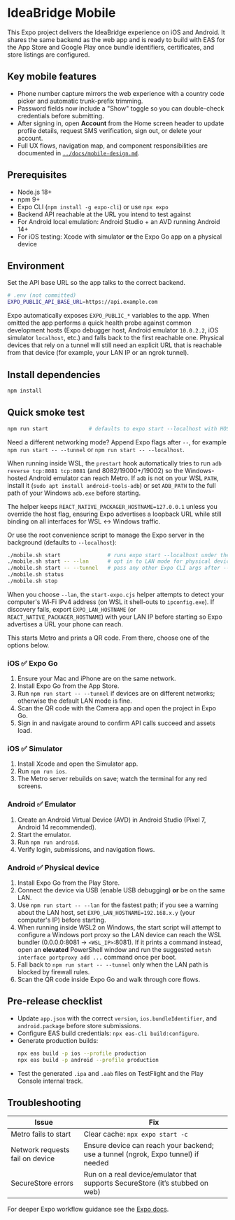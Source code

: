 # IdeaBridge Mobile

This Expo project delivers the IdeaBridge experience on iOS and Android. It shares the same backend as the web app and is ready to build with EAS for the App Store and Google Play once bundle identifiers, certificates, and store listings are configured.

## Key mobile features

- Phone number capture mirrors the web experience with a country code picker and automatic trunk-prefix trimming.
- Password fields now include a "Show" toggle so you can double-check credentials before submitting.
- After signing in, open **Account** from the Home screen header to update profile details, request SMS verification, sign out, or delete your account.
- Full UX flows, navigation map, and component responsibilities are documented in [`../docs/mobile-design.md`](../docs/mobile-design.md).

## Prerequisites

- Node.js 18+
- npm 9+
- Expo CLI (`npm install -g expo-cli`) or use `npx expo`
- Backend API reachable at the URL you intend to test against
- For Android local emulation: Android Studio + an AVD running Android 14+
- For iOS testing: Xcode with simulator **or** the Expo Go app on a physical device

## Environment

Set the API base URL so the app talks to the correct backend.

```bash
# .env (not committed)
EXPO_PUBLIC_API_BASE_URL=https://api.example.com
```

Expo automatically exposes `EXPO_PUBLIC_*` variables to the app. When omitted the app performs a quick health probe against common development hosts (Expo debugger host, Android emulator `10.0.2.2`, iOS simulator `localhost`, etc.) and falls back to the first reachable one. Physical devices that rely on a tunnel will still need an explicit URL that is reachable from that device (for example, your LAN IP or an ngrok tunnel).

## Install dependencies

```bash
npm install
```

## Quick smoke test

```bash
npm run start             # defaults to expo start --localhost with HOSTNAME=127.0.0.1
```

Need a different networking mode? Append Expo flags after `--`, for example `npm run start -- --tunnel` or `npm run start -- --localhost`.

When running inside WSL, the `prestart` hook automatically tries to run `adb reverse tcp:8081 tcp:8081` (and 8082/19000+/19002) so the Windows-hosted Android emulator can reach Metro. If `adb` is not on your WSL `PATH`, install it (`sudo apt install android-tools-adb`) or set `ADB_PATH` to the full path of your Windows `adb.exe` before starting.

The helper keeps `REACT_NATIVE_PACKAGER_HOSTNAME=127.0.0.1` unless you override the host flag, ensuring Expo advertises a loopback URL while still binding on all interfaces for WSL ↔ Windows traffic.

Or use the root convenience script to manage the Expo server in the background (defaults to `--localhost`):

```bash
./mobile.sh start               # runs expo start --localhost under the hood
./mobile.sh start -- --lan      # opt in to LAN mode for physical devices on same network
./mobile.sh start -- --tunnel   # pass any other Expo CLI args after --
./mobile.sh status
./mobile.sh stop
```

When you choose `--lan`, the `start-expo.cjs` helper attempts to detect your computer's Wi‑Fi IPv4 address (on WSL it shell-outs to `ipconfig.exe`). If discovery fails, export `EXPO_LAN_HOSTNAME` (or `REACT_NATIVE_PACKAGER_HOSTNAME`) with your LAN IP before starting so Expo advertises a URL your phone can reach.

This starts Metro and prints a QR code. From there, choose one of the options below.

### iOS ✅ Expo Go

1. Ensure your Mac and iPhone are on the same network.
2. Install Expo Go from the App Store.
3. Run `npm run start -- --tunnel` if devices are on different networks; otherwise the default LAN mode is fine.
4. Scan the QR code with the Camera app and open the project in Expo Go.
5. Sign in and navigate around to confirm API calls succeed and assets load.

### iOS ✅ Simulator

1. Install Xcode and open the Simulator app.
2. Run `npm run ios`.
3. The Metro server rebuilds on save; watch the terminal for any red screens.

### Android ✅ Emulator

1. Create an Android Virtual Device (AVD) in Android Studio (Pixel 7, Android 14 recommended).
2. Start the emulator.
3. Run `npm run android`.
4. Verify login, submissions, and navigation flows.

### Android ✅ Physical device

1. Install Expo Go from the Play Store.
2. Connect the device via USB (enable USB debugging) **or** be on the same LAN.
3. Use `npm run start -- --lan` for the fastest path; if you see a warning about the LAN host, set `EXPO_LAN_HOSTNAME=192.168.x.y` (your computer's IP) before starting.
4. When running inside WSL2 on Windows, the start script will attempt to configure a Windows port proxy so the LAN device can reach the WSL bundler (0.0.0.0:8081 → `<WSL_IP>`:8081). If it prints a command instead, open an **elevated** PowerShell window and run the suggested `netsh interface portproxy add ...` command once per boot.
5. Fall back to `npm run start -- --tunnel` only when the LAN path is blocked by firewall rules.
6. Scan the QR code inside Expo Go and walk through core flows.

## Pre-release checklist

- Update `app.json` with the correct `version`, `ios.bundleIdentifier`, and `android.package` before store submissions.
- Configure EAS build credentials: `npx eas-cli build:configure`.
- Generate production builds:
  ```bash
  npx eas build -p ios --profile production
  npx eas build -p android --profile production
  ```
- Test the generated `.ipa` and `.aab` files on TestFlight and the Play Console internal track.

## Troubleshooting

| Issue | Fix |
| --- | --- |
| Metro fails to start | Clear cache: `npx expo start -c` |
| Network requests fail on device | Ensure device can reach your backend; use a tunnel (ngrok, Expo tunnel) if needed |
| SecureStore errors | Run on a real device/emulator that supports SecureStore (it’s stubbed on web) |

For deeper Expo workflow guidance see the [Expo docs](https://docs.expo.dev/).
